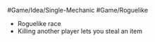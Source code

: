 #Game/Idea/Single-Mechanic #Game/Roguelike 

- Roguelike race
- Killing another player lets you steal an item